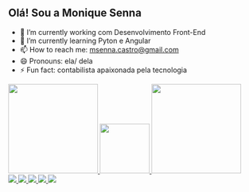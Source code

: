 ## Olá! Sou a Monique Senna

- 🔭 I’m currently working  com Desenvolvimento Front-End
- 🌱 I’m currently learning  Pyton e Angular
- 📫 How to reach me: msenna.castro@gmail.com
- 😄 Pronouns: ela/ dela
- ⚡ Fun fact: contabilista apaixonada pela tecnologia


 <div display: inline-block>
    <a href="https://github.com/MoniqueSenna">
    <img height="180em" src="https://github-readme-stats.vercel.app/api?username=MoniqueSenna&show_icons=true"/>
    <img height="100em" src="https://github-readme-stats.vercel.app/api/top-langs/?username=MoniqueSenna&hide_progress=true"/>
    <img height="180em" src="file:///C:/Users/MONIQUE/github/Portif%C3%B3lio%20github/imagens/download20230303175950.png"/>
    </a>
</div>

<div width: 50px margin: 100px display: inline-block>
            <a href="mailto:msenna.castro@gmail.com"><img src="https://img.shields.io/badge/Gmail-D14836?style=for-the-badge&logo=gmail&logoColor=white"/>
            <a href="https://wa.me/5521986177865"><img src="https://img.shields.io/badge/WhatsApp-25D366?style=for-the-badge&logo=whatsapp&logoColor=white" />
            <a href=""><img src="https://img.shields.io/badge/Telegram-2CA5E0?style=for-the-badge&logo=telegram&logoColor=white" />
            <a href=""><img src="https://img.shields.io/badge/Discord-7289DA?style=for-the-badge&logo=discord&logoColor=white"/>
            <a href="https://www.linkedin.com/in/moniquesenna/"><img src="https://img.shields.io/badge/LinkedIn-0077B5?style=for-the-badge&logo=linkedin&logoColor=white" />
        </div>
        
 


